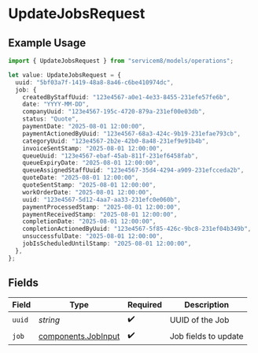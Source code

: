 # UpdateJobsRequest

## Example Usage

```typescript
import { UpdateJobsRequest } from "servicem8/models/operations";

let value: UpdateJobsRequest = {
  uuid: "5bf03a7f-1419-48a8-8a46-c6be410974dc",
  job: {
    createdByStaffUuid: "123e4567-a0e1-4e33-8455-231efe57fe6b",
    date: "YYYY-MM-DD",
    companyUuid: "123e4567-195c-4720-879a-231ef00e03db",
    status: "Quote",
    paymentDate: "2025-08-01 12:00:00",
    paymentActionedByUuid: "123e4567-68a3-424c-9b19-231efae793cb",
    categoryUuid: "123e4567-2b2e-42b0-8a48-231ef9e91b4b",
    invoiceSentStamp: "2025-08-01 12:00:00",
    queueUuid: "123e4567-ebaf-45ab-811f-231ef6458fab",
    queueExpiryDate: "2025-08-01 12:00:00",
    queueAssignedStaffUuid: "123e4567-35d4-4294-a909-231efcceda2b",
    quoteDate: "2025-08-01 12:00:00",
    quoteSentStamp: "2025-08-01 12:00:00",
    workOrderDate: "2025-08-01 12:00:00",
    uuid: "123e4567-5d12-4aa7-aa33-231efc0e060b",
    paymentProcessedStamp: "2025-08-01 12:00:00",
    paymentReceivedStamp: "2025-08-01 12:00:00",
    completionDate: "2025-08-01 12:00:00",
    completionActionedByUuid: "123e4567-5f85-426c-9bc8-231ef04b349b",
    unsuccessfulDate: "2025-08-01 12:00:00",
    jobIsScheduledUntilStamp: "2025-08-01 12:00:00",
  },
};
```

## Fields

| Field                                                      | Type                                                       | Required                                                   | Description                                                |
| ---------------------------------------------------------- | ---------------------------------------------------------- | ---------------------------------------------------------- | ---------------------------------------------------------- |
| `uuid`                                                     | *string*                                                   | :heavy_check_mark:                                         | UUID of the Job                                            |
| `job`                                                      | [components.JobInput](../../models/components/jobinput.md) | :heavy_check_mark:                                         | Job fields to update                                       |